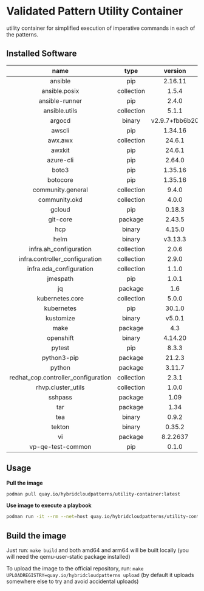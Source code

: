 # Validated Pattern Utility Container

utility container for simplified execution of imperative commands in each of the patterns.


## Installed Software

|               name                |  type    |   version    |
|:---------------------------------:|:--------:|:------------:|
|ansible                            |pip       |2.16.11       |
|ansible.posix                      |collection|1.5.4         |
|ansible-runner                     |pip       |2.4.0         |
|ansible.utils                      |collection|5.1.1         |
|argocd                             |binary    |v2.9.7+fbb6b20|
|awscli                             |pip       |1.34.16       |
|awx.awx                            |collection|24.6.1        |
|awxkit                             |pip       |24.6.1        |
|azure-cli                          |pip       |2.64.0        |
|boto3                              |pip       |1.35.16       |
|botocore                           |pip       |1.35.16       |
|community.general                  |collection|9.4.0         |
|community.okd                      |collection|4.0.0         |
|gcloud                             |pip       |0.18.3        |
|git-core                           |package   |2.43.5        |
|hcp                                |binary    |4.15.0        |
|helm                               |binary    |v3.13.3       |
|infra.ah_configuration             |collection|2.0.6         |
|infra.controller_configuration     |collection|2.9.0         |
|infra.eda_configuration            |collection|1.1.0         |
|jmespath                           |pip       |1.0.1         |
|jq                                 |package   |1.6           |
|kubernetes.core                    |collection|5.0.0         |
|kubernetes                         |pip       |30.1.0        |
|kustomize                          |binary    |v5.0.1        |
|make                               |package   |4.3           |
|openshift                          |binary    |4.14.20       |
|pytest                             |pip       |8.3.3         |
|python3-pip                        |package   |21.2.3        |
|python                             |package   |3.11.7        |
|redhat_cop.controller_configuration|collection|2.3.1         |
|rhvp.cluster_utils                 |collection|1.0.0         |
|sshpass                            |package   |1.09          |
|tar                                |package   |1.34          |
|tea                                |binary    |0.9.2         |
|tekton                             |binary    |0.35.2        |
|vi                                 |package   |8.2.2637      |
|vp-qe-test-common                  |pip       |0.1.0         |

## Usage
**Pull the image**
```bash
podman pull quay.io/hybridcloudpatterns/utility-container:latest
```

**Use image to execute a playbook**
```bash
podman run -it --rm --net=host quay.io/hybridcloudpatterns/utility-container:latest ansible-playbook <playbook>.yml
```

## Build the image
Just run: `make build` and both amd64 and arm64 will be built locally (you will need the qemu-user-static package installed)

To upload the image to the official repository, run: `make UPLOADREGISTRY=quay.io/hybridcloudpatterns upload` (by default it uploads somewhere else
to try and avoid accidental uploads)


